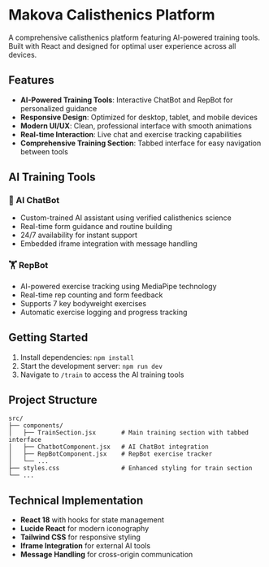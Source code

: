 # Makova Calisthenics Platform

A comprehensive calisthenics platform featuring AI-powered training tools. Built with React and designed for optimal user experience across all devices.

## Features
- **AI-Powered Training Tools**: Interactive ChatBot and RepBot for personalized guidance
- **Responsive Design**: Optimized for desktop, tablet, and mobile devices
- **Modern UI/UX**: Clean, professional interface with smooth animations
- **Real-time Interaction**: Live chat and exercise tracking capabilities
- **Comprehensive Training Section**: Tabbed interface for easy navigation between tools

## AI Training Tools

### 🤖 AI ChatBot
- Custom-trained AI assistant using verified calisthenics science
- Real-time form guidance and routine building
- 24/7 availability for instant support
- Embedded iframe integration with message handling

### 🏋️ RepBot
- AI-powered exercise tracking using MediaPipe technology
- Real-time rep counting and form feedback
- Supports 7 key bodyweight exercises
- Automatic exercise logging and progress tracking

## Getting Started
1. Install dependencies: `npm install`
2. Start the development server: `npm run dev`
3. Navigate to `/train` to access the AI training tools

## Project Structure
```
src/
├── components/
│   ├── TrainSection.jsx       # Main training section with tabbed interface
│   ├── ChatbotComponent.jsx   # AI ChatBot integration
│   ├── RepBotComponent.jsx    # RepBot exercise tracker
│   └── ...
├── styles.css                 # Enhanced styling for train section
└── ...
```

## Technical Implementation
- **React 18** with hooks for state management
- **Lucide React** for modern iconography
- **Tailwind CSS** for responsive styling
- **Iframe Integration** for external AI tools
- **Message Handling** for cross-origin communication
